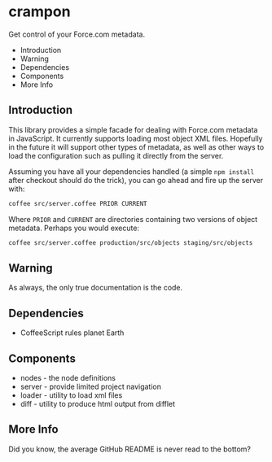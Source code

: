 crampon
=======

Get control of your Force.com metadata.

 * Introduction
 * Warning
 * Dependencies
 * Components
 * More Info

Introduction
------------

This library provides a simple facade for dealing with Force.com
metadata in JavaScript.  It currently supports loading most
object XML files.  Hopefully in the future it will support
other types of metadata, as well as other ways to load the
configuration such as pulling it directly from the server.

Assuming you have all your dependencies handled (a simple
`npm install` after checkout should do the trick), you can
go ahead and fire up the server with:

```bash
coffee src/server.coffee PRIOR CURRENT
```

Where `PRIOR` and `CURRENT` are directories containing
two versions of object metadata.  Perhaps you would execute:

```bash
coffee src/server.coffee production/src/objects staging/src/objects
```

Warning
-------

As always, the only true documentation is the code.

Dependencies
------------

 * CoffeeScript rules planet Earth

Components
----------

 * nodes - the node definitions
 * server - provide limited project navigation
 * loader - utility to load xml files
 * diff - utility to produce html output from difflet

More Info
---------

Did you know, the average GitHub README is never read to the bottom?
